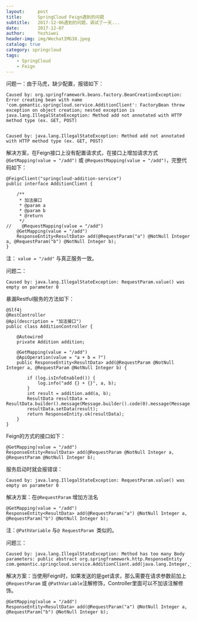```yaml
---
layout:     post
title:      SpringCloud Feign遇到的问题
subtitle:   2017-12-06遇到的问题，调试了一天...
date:       2017-12-07
author:     Yezhiwei
header-img: img/WechatIMG38.jpeg
catalog: true
category: springcloud
tags:
    - SpringCloud
    - Feign
---
```


问题一：由于马虎，缺少配置，报错如下：

```
Caused by: org.springframework.beans.factory.BeanCreationException: Error creating bean with name 'com.gemantic.springcloud.service.AdditionClient': FactoryBean threw exception on object creation; nested exception is java.lang.IllegalStateException: Method add not annotated with HTTP method type (ex. GET, POST)


Caused by: java.lang.IllegalStateException: Method add not annotated with HTTP method type (ex. GET, POST)
```

解决方案，在Feign接口上没有配置请求式，在接口上增加请求方式`@GetMapping(value = "/add")` 或 `@RequestMapping(value = "/add")`，完整代码如下：

```
@FeignClient("springcloud-addition-service")
public interface AdditionClient {

    /**
     * 加法接口
     * @param a
     * @param b
     * @return
     */
//    @RequestMapping(value = "/add")
    @GetMapping(value = "/add")
    ResponseEntity<ResultData> add(@RequestParam("a") @NotNull Integer a, @RequestParam("b") @NotNull Integer b);
}
```

注： `value = "/add"` 与真正服务一致。

问题二：

```
Caused by: java.lang.IllegalStateException: RequestParam.value() was empty on parameter 0
```

暴漏Restful服务的方法如下：

```
@Slf4j
@RestController
@Api(description = "加法接口")
public class AdditionController {

    @Autowired
    private Addition addition;

    @GetMapping(value = "/add")
    @ApiOperation(value = "a + b = ?")
    public ResponseEntity<ResultData> add(@RequestParam @NotNull Integer a, @RequestParam @NotNull Integer b) {

        if (log.isInfoEnabled()) {
            log.info("add {} + {}", a, b);
        }
        int result = addition.add(a, b);
        ResultData resultData = ResultData.builder().message(Message.builder().code(0).message(Message.SUCCESS_MESSAGE).build()).build();
        resultData.setData(result);
        return ResponseEntity.ok(resultData);
    }
}
```

Feign的方式的接口如下：

```
@GetMapping(value = "/add")
ResponseEntity<ResultData> add(@RequestParam @NotNull Integer a, @RequestParam @NotNull Integer b);
```

服务启动时就会报错误：

```
Caused by: java.lang.IllegalStateException: RequestParam.value() was empty on parameter 0
```

解决方案：在`@RequestParam` 增加方法名

```
@GetMapping(value = "/add")
ResponseEntity<ResultData> add(@RequestParam("a") @NotNull Integer a, @RequestParam("b") @NotNull Integer b);
```

注：`@PathVariable` 与`@ RequestParam `类似的。

问题三：

```
Caused by: java.lang.IllegalStateException: Method has too many Body parameters: public abstract org.springframework.http.ResponseEntity com.gemantic.springcloud.service.AdditionClient.add(java.lang.Integer,java.lang.Integer)
```

解决方案：当使用Feign时，如果发送的是get请求，那么需要在请求参数前加上`@RequestParam` 或 `@PathVariable`注解修饰，Controller里面可以不加该注解修饰。

```
@GetMapping(value = "/add")
ResponseEntity<ResultData> add(@RequestParam("a") @NotNull Integer a, @RequestParam("b") @NotNull Integer b);
```










